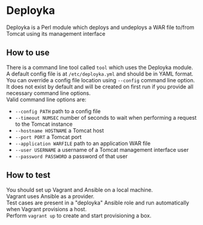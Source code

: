 # Deployka

Deployka is a Perl module which deploys and undeploys a WAR file to/from Tomcat using its management interface

## How to use

There is a command line tool called `tool` which uses the Deployka module.    
A default config file is at `/etc/deployka.yml` and should be in YAML format. You can override a config file location using `--config` command line option.    
It does not exist by default and will be created on first run if you provide all necessary command line options.    
Valid command line options are:    
- `--config PATH` path to a config file
- `--timeout NUMSEC` number of seconds to wait when performing a request to the Tomcat instance
- `--hostname HOSTNAME` a Tomcat host
- `--port PORT` a Tomcat port
- `--application WARFILE` path to an application WAR file
- `--user USERNAME` a username of a Tomcat management interface user
- `--password PASSWORD` a password of that user

## How to test

You should set up Vagrant and Ansible on a local machine.     
Vagrant uses Ansible as a provider.     
Test cases are present in a "deployka" Ansible role and run automatically when Vagrant provisions a host.    
Perform `vagrant up` to create and start provisioning a box.
